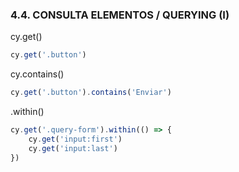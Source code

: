 ### 4.4. CONSULTA ELEMENTOS / QUERYING (I)
 
cy.get()
```ts
cy.get('.button')
```
cy.contains()
```ts
cy.get('.button').contains('Enviar')
```
.within()
```ts
cy.get('.query-form').within(() => {
    cy.get('input:first')
    cy.get('input:last')
})
```